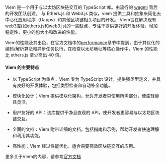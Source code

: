 
Viem 是一个用于与以太坊区块链交互的 TypeScript 库。由流行的 [wagmi](https://wagmi.sh/) 背后的开发团队创建。
与 Ethers.js 和 Web3.js 类似，viem 提供工具和抽象来简化去中心化应用程序（Dapps）和其他区块链相关项目的开发。
Viem旨在解决现有web3库(如ethers.js和web3.js)的一些缺点，专注于提供更好的开发体验，增加稳定性，更小的包大小和改进的性能。

Viem的性能及其出色，在官方文档中的[performance](https://viem.sh/docs/introduction#performance)章节中提到，由于其优化的编码/解析算法和异步任务执行，在检查以太坊地址等核心操作中，Viem 的性能比 ethers.js 至少高出 40 倍。

#### Viem 的主要特点
- 以 TypeScript 为重点：Viem 专为 TypeScript 设计，提供强类型定义，并具有良好的开发体验，包括类型检查和自动补全功能。
  
- 模块化设计：Viem 提供模块化架构，允许开发者只使用所需部分，使库轻量且灵活。

- 用户友好的 API：该库提供干净且直观的 API，使开发者更容易与以太坊区块链交互。

- 全面的文档：Viem 附带详细的文档，包括指南和示例，帮助开发者快速理解和利用其功能。

- 高性能：Viem 经过性能优化，适合需要高效区块链交互的应用。



更多关于Viem的内容，请参考[官方文档](https://viem.sh/docs/getting-started)

